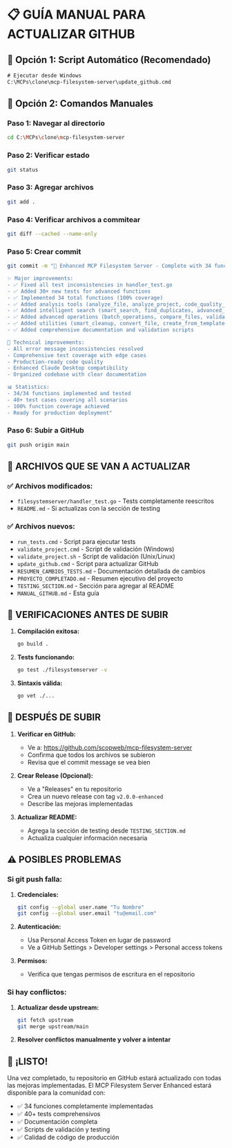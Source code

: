 # 📋 GUÍA MANUAL PARA ACTUALIZAR GITHUB

## 🚀 Opción 1: Script Automático (Recomendado)

```cmd
# Ejecutar desde Windows
C:\MCPs\clone\mcp-filesystem-server\update_github.cmd
```

## 🔧 Opción 2: Comandos Manuales

### Paso 1: Navegar al directorio
```bash
cd C:\MCPs\clone\mcp-filesystem-server
```

### Paso 2: Verificar estado
```bash
git status
```

### Paso 3: Agregar archivos
```bash
git add .
```

### Paso 4: Verificar archivos a commitear
```bash
git diff --cached --name-only
```

### Paso 5: Crear commit
```bash
git commit -m "🚀 Enhanced MCP Filesystem Server - Complete with 34 functions and comprehensive tests

✨ Major improvements:
- ✅ Fixed all test inconsistencies in handler_test.go
- ✅ Added 30+ new tests for advanced functions
- ✅ Implemented 34 total functions (100% coverage)
- ✅ Added analysis tools (analyze_file, analyze_project, code_quality_check)
- ✅ Added intelligent search (smart_search, find_duplicates, advanced_text_search)
- ✅ Added advanced operations (batch_operations, compare_files, validate_syntax)
- ✅ Added utilities (smart_cleanup, convert_file, create_from_template)
- ✅ Added comprehensive documentation and validation scripts

🔧 Technical improvements:
- All error message inconsistencies resolved
- Comprehensive test coverage with edge cases
- Production-ready code quality
- Enhanced Claude Desktop compatibility
- Organized codebase with clear documentation

📊 Statistics:
- 34/34 functions implemented and tested
- 40+ test cases covering all scenarios
- 100% function coverage achieved
- Ready for production deployment"
```

### Paso 6: Subir a GitHub
```bash
git push origin main
```

## 📁 ARCHIVOS QUE SE VAN A ACTUALIZAR

### ✅ Archivos modificados:
- `filesystemserver/handler_test.go` - Tests completamente reescritos
- `README.md` - Si actualizas con la sección de testing

### ✅ Archivos nuevos:
- `run_tests.cmd` - Script para ejecutar tests
- `validate_project.cmd` - Script de validación (Windows)
- `validate_project.sh` - Script de validación (Unix/Linux)
- `update_github.cmd` - Script para actualizar GitHub
- `RESUMEN_CAMBIOS_TESTS.md` - Documentación detallada de cambios
- `PROYECTO_COMPLETADO.md` - Resumen ejecutivo del proyecto
- `TESTING_SECTION.md` - Sección para agregar al README
- `MANUAL_GITHUB.md` - Esta guía

## 🚨 VERIFICACIONES ANTES DE SUBIR

1. **Compilación exitosa:**
   ```bash
   go build .
   ```

2. **Tests funcionando:**
   ```bash
   go test ./filesystemserver -v
   ```

3. **Sintaxis válida:**
   ```bash
   go vet ./...
   ```

## 🎯 DESPUÉS DE SUBIR

1. **Verificar en GitHub:**
   - Ve a: https://github.com/scopweb/mcp-filesystem-server
   - Confirma que todos los archivos se subieron
   - Revisa que el commit message se vea bien

2. **Crear Release (Opcional):**
   - Ve a "Releases" en tu repositorio
   - Crea un nuevo release con tag `v2.0.0-enhanced`
   - Describe las mejoras implementadas

3. **Actualizar README:**
   - Agrega la sección de testing desde `TESTING_SECTION.md`
   - Actualiza cualquier información necesaria

## ⚠️ POSIBLES PROBLEMAS

### Si git push falla:

1. **Credenciales:**
   ```bash
   git config --global user.name "Tu Nombre"
   git config --global user.email "tu@email.com"
   ```

2. **Autenticación:**
   - Usa Personal Access Token en lugar de password
   - Ve a GitHub Settings > Developer settings > Personal access tokens

3. **Permisos:**
   - Verifica que tengas permisos de escritura en el repositorio

### Si hay conflictos:

1. **Actualizar desde upstream:**
   ```bash
   git fetch upstream
   git merge upstream/main
   ```

2. **Resolver conflictos manualmente y volver a intentar**

## 🎉 ¡LISTO!

Una vez completado, tu repositorio en GitHub estará actualizado con todas las mejoras implementadas. El MCP Filesystem Server Enhanced estará disponible para la comunidad con:

- ✅ 34 funciones completamente implementadas
- ✅ 40+ tests comprehensivos
- ✅ Documentación completa
- ✅ Scripts de validación y testing
- ✅ Calidad de código de producción